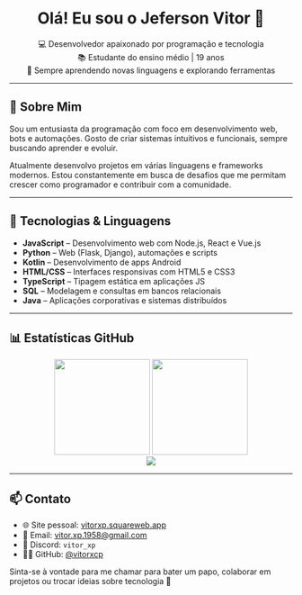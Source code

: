 <h1 align="center">Olá! Eu sou o Jeferson Vitor 👋</h1>

<p align="center">
  💻 Desenvolvedor apaixonado por programação e tecnologia <br>
  📚 Estudante do ensino médio | 19 anos <br>
  🌱 Sempre aprendendo novas linguagens e explorando ferramentas
</p>

---

## 🚀 Sobre Mim

Sou um entusiasta da programação com foco em desenvolvimento web, bots e automações. Gosto de criar sistemas intuitivos e funcionais, sempre buscando aprender e evoluir.

Atualmente desenvolvo projetos em várias linguagens e frameworks modernos. Estou constantemente em busca de desafios que me permitam crescer como programador e contribuir com a comunidade.

---

## 🧠 Tecnologias & Linguagens

- **JavaScript** – Desenvolvimento web com Node.js, React e Vue.js  
- **Python** – Web (Flask, Django), automações e scripts  
- **Kotlin** – Desenvolvimento de apps Android  
- **HTML/CSS** – Interfaces responsivas com HTML5 e CSS3  
- **TypeScript** – Tipagem estática em aplicações JS  
- **SQL** – Modelagem e consultas em bancos relacionais  
- **Java** – Aplicações corporativas e sistemas distribuídos  

---

## 📊 Estatísticas GitHub

<div align="center">
  <img height="170" src="https://github-readme-stats.vercel.app/api?username=vitorxcp&show_icons=true&theme=radical&count_private=true&hide_border=true" />
  <img height="170" src="https://github-readme-stats.vercel.app/api/top-langs/?username=vitorxcp&layout=compact&theme=radical&hide_border=true" />
</div>

<div align="center">
  <img src="https://streak-stats.demolab.com/?user=vitorxcp&theme=radical&hide_border=true" />
</div>

---

## 📫 Contato

- 🌐 Site pessoal: [vitorxp.squareweb.app](https://vitorxp.squareweb.app)
- 📧 Email: vitor.xp.1958@gmail.com
- 💬 Discord: `vitor_xp`
- 🧑‍💻 GitHub: [@vitorxcp](https://github.com/vitorxcp)

Sinta-se à vontade para me chamar para bater um papo, colaborar em projetos ou trocar ideias sobre tecnologia 🚀
